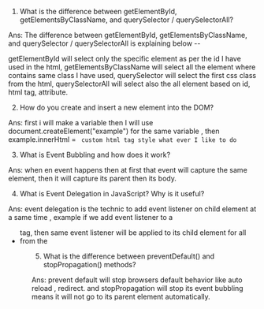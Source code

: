 1. What is the difference between getElementById, getElementsByClassName, and querySelector / querySelectorAll?

Ans: The difference between getElementById, getElementsByClassName, and querySelector / querySelectorAll is explaining below --

getElementById will select only the specific element as per the id I have used in the html,
getElementsByClassName will select all the element where contains same class I have used,
querySelector will select the first css class from the html,
querySelectorAll will select also the all element based on id, html tag, attribute.

2. How do you create and insert a new element into the DOM?

Ans: first i will make a variable then I will use document.createElement("example") for the same variable , then example.innerHtml = ` custom html tag style what ever I like to do`

3. What is Event Bubbling and how does it work?

Ans: when en event happens then at first that event will capture the same element, then it will capture its parent then its body.

4. What is Event Delegation in JavaScript? Why is it useful?

Ans: event delegation is the technic to add event listener on child element at a same time , example if we add event listener to a <ul> tag, then same event listener will be applied to its child element for all <li> from the <ul> 

5. What is the difference between preventDefault() and stopPropagation() methods?

Ans: prevent default will stop browsers default behavior like auto reload , redirect. and stopPropagation will stop its event bubbling means it will not go to its parent element automatically.